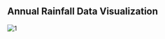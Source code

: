 ## Annual Rainfall Data Visualization
![1](https://user-images.githubusercontent.com/40885002/210084382-7fe8c3dd-6062-4b4f-8160-b485278e7335.jpg)

